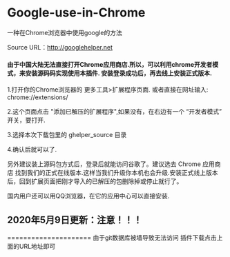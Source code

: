 # Google-use-in-Chrome

一种在Chrome浏览器中使用google的方法

Source URL：http://googlehelper.net


#### 由于中国大陆无法直接打开Chrome应用商店.所以，可以利用chrome开发者模式，来安装源码码实现使用本插件. 安装登录成功后，再去线上安装正式版本.

1.打开你的Chrome浏览器的 更多工具>扩展程序页面.
或者直接在网址输入: chrome://extensions/

2.这个页面点击 "添加已解压的扩展程序",如果没有，在右边有一个 “开发者模式” 开关，要打开.

3.选择本次下载包里的 ghelper_source 目录

4.确认后就可以了.

另外建议装上源码包方式后，登录后就能访问谷歌了。建议选去 Chrome 应用商店 找到我们的正式在线版本.这样当我们升级你本机也会升级.安装正式线上版本后，回到扩展页面把刚才导入的已解压的包删除掉或停止就行了。


国内用户还可以用QQ浏览器，在它的应用中心可以直接安装.


## 2020年5月9日更新：注意！！！
=====================
由于git数据库被墙导致无法访问
插件下载点击上面的URL地址即可
